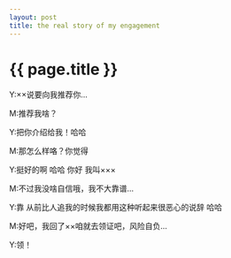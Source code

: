 ```yaml
---
layout: post
title: the real story of my engagement
---
```


{{ page.title }}
===============

Y:××说要向我推荐你...

M:推荐我啥？

Y:把你介绍给我！哈哈

M:那怎么样咯？你觉得

Y:挺好的啊 哈哈 你好 我叫×××

M:不过我没啥自信哦，我不大靠谱...

Y:靠 从前比人追我的时候我都用这种听起来很恶心的说辞 哈哈

M:好吧，我回了××咱就去领证吧，风险自负...

Y:领！

